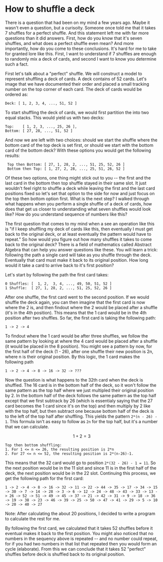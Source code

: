 # How to shuffle a deck

There is a question that had been on my mind a few years ago. Maybe it wasn't even a question, but a curisoity. Someone once told me that it takes 7 shuffles for a perfect shuffle. And this statement left me with far more questions than it did answers. First, how do you know that it's seven shuffles, and what does a perfect shuffle even mean? And more importantly, how do you come to these conclusions. It's hard for me to take for granted lore like this. First, I want to understand if 7 shuffles are enough to randomly mix a deck of cards, and second I want to know you determine such a fact.

First let's talk about a "perfect" shuffle. We will construct a model to represent shuffling a deck of cards. A deck contains of 52 cards. Let's image that we have documented their order and placed a small tracking number on the top corner of each card. The deck of cards would be ordered as: 

    Deck: [ 1, 2, 3, 4, ..., 51, 52 ]
    
To start shuffling the deck of cards, we would first partition the into two equal stacks. This would yield us with two decks: 


    Top:    [ 1, 2, 3, ..., 25, 26 ], 
    Bottom: [ 27, 28, ..., 51, 52 ]
    
 
 And now we are left with two choices: should we start the shuffle where the bottom card of the top deck is set first, or should we start with the bottom card of the bottom deck? With these options you would get the following results:

     Top then Bottom: [ 27, 1, 28, 2, ..., 51, 25, 52, 26 ]
     Bottom then Top: [ 1, 27, 2, 28, ..., 25, 51, 26, 52 ]
 
Of these two options, one thing might stick out to you -- the first and the last card in the bottom then top shuffle stayed in their same slot. It just wouldn't feel right to shuffle a deck while leaving the first and the last card positions fixed so let's set that option to the side for now and just focus on the top then bottom option first. What is the next step? I walked through what happens when you perform a single shuffle of a deck of cards, how does that get us closer to understanding what seven shuffles would look like? How do you understand sequence of numbers like this?

The first question that comes to my mind when a see an operation like this is "if I keep shuffling my deck of cards like this, then eventually I must get back to the original deck, or at least eventually the pattern would have to repeat." So how would you figure out how many shuffles it takes to come back to the original deck? There is a field of mathematics called Abstract Algebra that can help you answer questions like these. You will learn a trick: following the path a single card will take as you shuffle through the deck. Eventually that card must make it back to its original position. How long would it take a card to arrive back to it's first position?

Let's start by following the path the first card takes:

    0 Shuffles: [  1, 2,  3, 4, ..., 49, 50, 51, 52 ]
    1 Shuffle:  [ 27, 1, 28, 2, ..., 51, 25, 52, 26 ]

After one shuffle, the first card went to the second position. If we would shuffle the deck again, you can then imagine that the first card is now where the 2 is, and then findout where the 2 would be placed after a shuffle (it's in the 4th position). This means that the 1 card would be in the 4th position after two shuffles. So far, the first card is taking the following path:

    1 -> 2 -> 4

To findout where the 1 card would be after three shuffles, we follow the same pattern by looking at where the 4 card would be placed after a shuffle (it would be placed in the 8 position). You might see a pattern by now, for the first half of the deck (1 - 26), after one shuffle their new position is 2n, where n is their original position. By this logic, the 1 card makes the following path

    1 -> 2 -> 4 -> 8 -> 16 -> 32 -> ???

Now the question is what happens to the 32th card when the deck is shuffled. The 16 card is in the bottom half of the deck, so it won't follow the same pattern as the top half where we just multipled their original position by 2. In the bottom half of the deck follows the same pattern as the top half except that we first subtrack by 26 (which is essentialy saying that the 27 card becomes the 1 card since it's on the top) and then multiply by 2 like with the top half, but then subtract one because bottom half of the deck is to the left of the top half after shuffling. This yields the pattern `2*(n - 26) - 1`. This formula isn't as easy to follow as `2n` for the top half, but it's a number that we can calculate. 

$$
    1 + 2 = 3    
$$

    Top then bottom shuffling:
    1. For 1 <= n <= 26, the resulting position is 2*n
    2. For 27 <= n <= 52, the resulting position is 2*(n-26)-1.


This means that the 32 card would go to position `2*(32 - 26) - 1 = 11`. So the next position would be in the 11 slot and since 11 is in the first half of the deck, the next position would be in the 22 slot. Continuing this process, we get the following path for the first card:

    1 -> 2 -> 4 -> 8 -> 16 -> 32 -> 11 -> 22 -> 44 -> 35 -> 17 -> 34 -> 15 -> 30 -> 7 -> 14 -> 28 -> 3 -> 6 -> 12 -> 24 -> 48 -> 43 -> 33 -> 13 -> 26 -> 52 -> 51 -> 49 -> 45 -> 37 -> 21 -> 42 -> 31 -> 9 -> 18 -> 36 -> 19 -> 38 -> 23 -> 46 -> 39 -> 25 -> 50 -> 47 -> 41 -> 29 -> 5 -> 10 -> 20 -> 40 -> 27

Note: After calculating the about 20 positions, I decided to write a program to calculate the rest for me.

By following the first card, we calculated that it takes 52 shuffles before it eventual makes it back to the first position. You might also noticed that no numbers in the sequency above is repeated -- and no number could repeat, for if you had two numbers in that list that repeated then you would form an cycle (elaborate). From this we can conclude that it takes 52 "perfect" shuffles before deck is shuffled back to its original position.